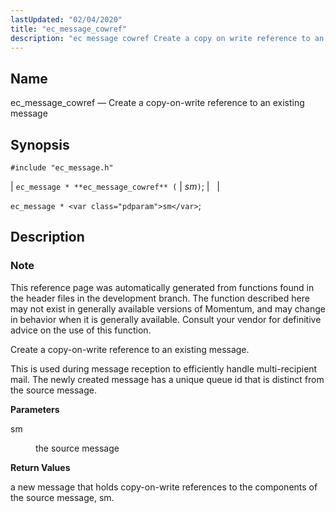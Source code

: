 ```yaml
---
lastUpdated: "02/04/2020"
title: "ec_message_cowref"
description: "ec message cowref Create a copy on write reference to an existing message ec message ec message cowref sm ec message sm This reference page was automatically generated from functions found in the header files in the development branch The function described here may not exist in generally available versions..."
---
```


<a name="apis.ec_message_cowref"></a> 
## Name

ec_message_cowref — Create a copy-on-write reference to an existing message

## Synopsis

`#include "ec_message.h"`

| `ec_message * **ec_message_cowref** (` | <var class="pdparam">sm</var>`)`; |   |

`ec_message * <var class="pdparam">sm</var>`;<a name="idp55542576"></a> 
## Description

### Note

This reference page was automatically generated from functions found in the header files in the development branch. The function described here may not exist in generally available versions of Momentum, and may change in behavior when it is generally available. Consult your vendor for definitive advice on the use of this function.

Create a copy-on-write reference to an existing message.

This is used during message reception to efficiently handle multi-recipient mail. The newly created message has a unique queue id that is distinct from the source message.

**<a name="idp55546080"></a> Parameters**

<dl class="variablelist">

<dt>sm</dt>

<dd>

the source message

</dd>

</dl>

**<a name="idp55548800"></a> Return Values**

a new message that holds copy-on-write references to the components of the source message, sm.